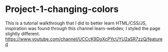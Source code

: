# Project-1-changing-colors
This is a tutorial walkthrough that I did to better learn HTML/CSS/JS, inspiration was found through this channel learn-webdev, I styled the page slightly different. https://www.youtube.com/channel/UCCcK9DoXcPYcUYU2aSR7zzQ/featured
